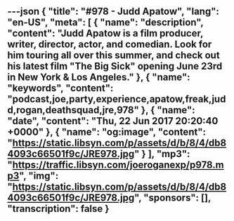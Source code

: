 ---json
{
  "title": "#978 - Judd Apatow",
  "lang": "en-US",
  "meta": [
    {
      "name": "description",
      "content": "Judd Apatow is a film producer, writer, director, actor, and comedian. Look for him touring all over this summer, and check out his latest film \"The Big Sick\" opening June 23rd in New York & Los Angeles."
    },
    {
      "name": "keywords",
      "content": "podcast,joe,party,experience,apatow,freak,judd,rogan,deathsquad,jre,978"
    },
    {
      "name": "date",
      "content": "Thu, 22 Jun 2017 20:20:40 +0000"
    },
    {
      "name": "og:image",
      "content": "https://static.libsyn.com/p/assets/d/b/8/4/db84093c66501f9c/JRE978.jpg"
    }
  ],
  "mp3": "https://traffic.libsyn.com/joeroganexp/p978.mp3",
  "img": "https://static.libsyn.com/p/assets/d/b/8/4/db84093c66501f9c/JRE978.jpg",
  "sponsors": [],
  "transcription": false
}
---
<episode-header />

<timemark seconds="0" />

<transcribe-call-to-action />

<episode-footer />